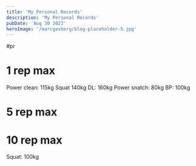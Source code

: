 ```yaml
---
title: 'My Personal Records'
description: 'My Personal Records'
pubDate: 'Aug 30 2023'
heroImage: '/marcgasberg/blog-placeholder-5.jpg'
---
```

#pr
# 1 rep max
Power clean: 115kg
Squat 140kg
DL: 160kg
Power snatch: 80kg
BP: 100kg

# 5 rep max

# 10 rep max
Squat: 100kg
